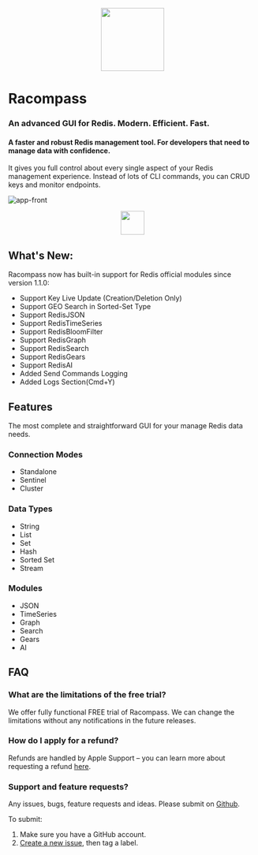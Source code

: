 <p align="center">
<img src="https://racompass.com/logo.png" width="128" height="128">
</p>

# Racompass
### An advanced GUI for Redis. Modern. Efficient. Fast.
#### A faster and robust Redis management tool. For developers that need to manage data with confidence.

It gives you full control about every single aspect of your Redis management experience. Instead of lots of CLI commands, you can CRUD keys and monitor endpoints.

![app-front](https://user-images.githubusercontent.com/43163425/148594801-969ee19b-5d1b-4c72-98cb-cc3e27344899.png)

<p align="center">


<a href="https://apps.apple.com/us/app/racompass-key-value-manager/id1538380685">
<img src="https://user-images.githubusercontent.com/43163425/148595788-eb0b3e2c-ee9e-4bb6-a995-3f28dbbe4685.png" height="48">
</a>
</p>

## What's New:
Racompass now has built-in support for Redis official modules since version 1.1.0:

- Support Key Live Update (Creation/Deletion Only)
- Support GEO Search in Sorted-Set Type
- Support RedisJSON
- Support RedisTimeSeries
- Support RedisBloomFilter
- Support RedisGraph
- Support RedisSearch
- Support RedisGears
- Support RedisAI
- Added Send Commands Logging
- Added Logs Section(Cmd+Y)


## Features
The most complete and straightforward GUI for your manage Redis data needs.


### Connection Modes
- Standalone
- Sentinel
- Cluster

### Data Types
- String
- List
- Set
- Hash
- Sorted Set
- Stream

### Modules
- JSON
- TimeSeries
- Graph
- Search
- Gears
- AI


## FAQ

### What are the limitations of the free trial?
We offer fully functional FREE trial of Racompass. We can change the limitations without any notifications in the future releases.

### How do I apply for a refund?
Refunds are handled by Apple Support – you can learn more about requesting a refund [here](https://support.apple.com/HT204084).


### Support and feature requests?
Any issues, bugs, feature requests and ideas. Please submit on [Github](https://github.com/racompass/racompass/issues).

To submit:
1. Make sure you have a GitHub account.
2. [Create a new issue](https://github.com/racompass/racompass/issues), then tag a label.



